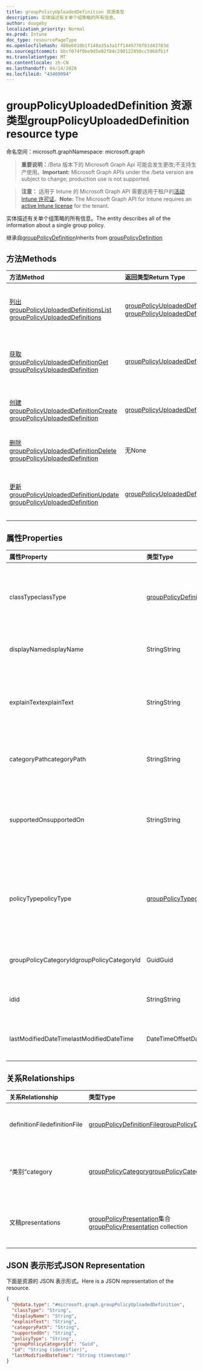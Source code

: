 ```yaml
---
title: groupPolicyUploadedDefinition 资源类型
description: 实体描述有关单个组策略的所有信息。
author: dougeby
localization_priority: Normal
ms.prod: Intune
doc_type: resourcePageType
ms.openlocfilehash: 480e6010b1f140a35a3a1ff1449770f81d43783d
ms.sourcegitcommit: bbcf074f0be9d5e02f84c290122850cc5968fb1f
ms.translationtype: MT
ms.contentlocale: zh-CN
ms.lasthandoff: 04/14/2020
ms.locfileid: "43469094"
---
```

# <a name="grouppolicyuploadeddefinition-resource-type"></a><span data-ttu-id="d9ddb-103">groupPolicyUploadedDefinition 资源类型</span><span class="sxs-lookup"><span data-stu-id="d9ddb-103">groupPolicyUploadedDefinition resource type</span></span>

<span data-ttu-id="d9ddb-104">命名空间：microsoft.graph</span><span class="sxs-lookup"><span data-stu-id="d9ddb-104">Namespace: microsoft.graph</span></span>

> <span data-ttu-id="d9ddb-105">**重要说明：**/Beta 版本下的 Microsoft Graph Api 可能会发生更改;不支持生产使用。</span><span class="sxs-lookup"><span data-stu-id="d9ddb-105">**Important:** Microsoft Graph APIs under the /beta version are subject to change; production use is not supported.</span></span>

> <span data-ttu-id="d9ddb-106">**注意：** 适用于 Intune 的 Microsoft Graph API 需要适用于租户的[活动 Intune 许可证](https://go.microsoft.com/fwlink/?linkid=839381)。</span><span class="sxs-lookup"><span data-stu-id="d9ddb-106">**Note:** The Microsoft Graph API for Intune requires an [active Intune license](https://go.microsoft.com/fwlink/?linkid=839381) for the tenant.</span></span>

<span data-ttu-id="d9ddb-107">实体描述有关单个组策略的所有信息。</span><span class="sxs-lookup"><span data-stu-id="d9ddb-107">The entity describes all of the information about a single group policy.</span></span>


<span data-ttu-id="d9ddb-108">继承自[groupPolicyDefinition](../resources/intune-grouppolicy-grouppolicydefinition.md)</span><span class="sxs-lookup"><span data-stu-id="d9ddb-108">Inherits from [groupPolicyDefinition](../resources/intune-grouppolicy-grouppolicydefinition.md)</span></span>

## <a name="methods"></a><span data-ttu-id="d9ddb-109">方法</span><span class="sxs-lookup"><span data-stu-id="d9ddb-109">Methods</span></span>
|<span data-ttu-id="d9ddb-110">方法</span><span class="sxs-lookup"><span data-stu-id="d9ddb-110">Method</span></span>|<span data-ttu-id="d9ddb-111">返回类型</span><span class="sxs-lookup"><span data-stu-id="d9ddb-111">Return Type</span></span>|<span data-ttu-id="d9ddb-112">说明</span><span class="sxs-lookup"><span data-stu-id="d9ddb-112">Description</span></span>|
|:---|:---|:---|
|[<span data-ttu-id="d9ddb-113">列出 groupPolicyUploadedDefinitions</span><span class="sxs-lookup"><span data-stu-id="d9ddb-113">List groupPolicyUploadedDefinitions</span></span>](../api/intune-grouppolicy-grouppolicyuploadeddefinition-list.md)|<span data-ttu-id="d9ddb-114">[groupPolicyUploadedDefinition](../resources/intune-grouppolicy-grouppolicyuploadeddefinition.md)集合</span><span class="sxs-lookup"><span data-stu-id="d9ddb-114">[groupPolicyUploadedDefinition](../resources/intune-grouppolicy-grouppolicyuploadeddefinition.md) collection</span></span>|<span data-ttu-id="d9ddb-115">列出[groupPolicyUploadedDefinition](../resources/intune-grouppolicy-grouppolicyuploadeddefinition.md)对象的属性和关系。</span><span class="sxs-lookup"><span data-stu-id="d9ddb-115">List properties and relationships of the [groupPolicyUploadedDefinition](../resources/intune-grouppolicy-grouppolicyuploadeddefinition.md) objects.</span></span>|
|[<span data-ttu-id="d9ddb-116">获取 groupPolicyUploadedDefinition</span><span class="sxs-lookup"><span data-stu-id="d9ddb-116">Get groupPolicyUploadedDefinition</span></span>](../api/intune-grouppolicy-grouppolicyuploadeddefinition-get.md)|[<span data-ttu-id="d9ddb-117">groupPolicyUploadedDefinition</span><span class="sxs-lookup"><span data-stu-id="d9ddb-117">groupPolicyUploadedDefinition</span></span>](../resources/intune-grouppolicy-grouppolicyuploadeddefinition.md)|<span data-ttu-id="d9ddb-118">读取[groupPolicyUploadedDefinition](../resources/intune-grouppolicy-grouppolicyuploadeddefinition.md)对象的属性和关系。</span><span class="sxs-lookup"><span data-stu-id="d9ddb-118">Read properties and relationships of the [groupPolicyUploadedDefinition](../resources/intune-grouppolicy-grouppolicyuploadeddefinition.md) object.</span></span>|
|[<span data-ttu-id="d9ddb-119">创建 groupPolicyUploadedDefinition</span><span class="sxs-lookup"><span data-stu-id="d9ddb-119">Create groupPolicyUploadedDefinition</span></span>](../api/intune-grouppolicy-grouppolicyuploadeddefinition-create.md)|[<span data-ttu-id="d9ddb-120">groupPolicyUploadedDefinition</span><span class="sxs-lookup"><span data-stu-id="d9ddb-120">groupPolicyUploadedDefinition</span></span>](../resources/intune-grouppolicy-grouppolicyuploadeddefinition.md)|<span data-ttu-id="d9ddb-121">创建新的[groupPolicyUploadedDefinition](../resources/intune-grouppolicy-grouppolicyuploadeddefinition.md)对象。</span><span class="sxs-lookup"><span data-stu-id="d9ddb-121">Create a new [groupPolicyUploadedDefinition](../resources/intune-grouppolicy-grouppolicyuploadeddefinition.md) object.</span></span>|
|[<span data-ttu-id="d9ddb-122">删除 groupPolicyUploadedDefinition</span><span class="sxs-lookup"><span data-stu-id="d9ddb-122">Delete groupPolicyUploadedDefinition</span></span>](../api/intune-grouppolicy-grouppolicyuploadeddefinition-delete.md)|<span data-ttu-id="d9ddb-123">无</span><span class="sxs-lookup"><span data-stu-id="d9ddb-123">None</span></span>|<span data-ttu-id="d9ddb-124">删除[groupPolicyUploadedDefinition](../resources/intune-grouppolicy-grouppolicyuploadeddefinition.md)。</span><span class="sxs-lookup"><span data-stu-id="d9ddb-124">Deletes a [groupPolicyUploadedDefinition](../resources/intune-grouppolicy-grouppolicyuploadeddefinition.md).</span></span>|
|[<span data-ttu-id="d9ddb-125">更新 groupPolicyUploadedDefinition</span><span class="sxs-lookup"><span data-stu-id="d9ddb-125">Update groupPolicyUploadedDefinition</span></span>](../api/intune-grouppolicy-grouppolicyuploadeddefinition-update.md)|[<span data-ttu-id="d9ddb-126">groupPolicyUploadedDefinition</span><span class="sxs-lookup"><span data-stu-id="d9ddb-126">groupPolicyUploadedDefinition</span></span>](../resources/intune-grouppolicy-grouppolicyuploadeddefinition.md)|<span data-ttu-id="d9ddb-127">更新[groupPolicyUploadedDefinition](../resources/intune-grouppolicy-grouppolicyuploadeddefinition.md)对象的属性。</span><span class="sxs-lookup"><span data-stu-id="d9ddb-127">Update the properties of a [groupPolicyUploadedDefinition](../resources/intune-grouppolicy-grouppolicyuploadeddefinition.md) object.</span></span>|

## <a name="properties"></a><span data-ttu-id="d9ddb-128">属性</span><span class="sxs-lookup"><span data-stu-id="d9ddb-128">Properties</span></span>
|<span data-ttu-id="d9ddb-129">属性</span><span class="sxs-lookup"><span data-stu-id="d9ddb-129">Property</span></span>|<span data-ttu-id="d9ddb-130">类型</span><span class="sxs-lookup"><span data-stu-id="d9ddb-130">Type</span></span>|<span data-ttu-id="d9ddb-131">说明</span><span class="sxs-lookup"><span data-stu-id="d9ddb-131">Description</span></span>|
|:---|:---|:---|
|<span data-ttu-id="d9ddb-132">classType</span><span class="sxs-lookup"><span data-stu-id="d9ddb-132">classType</span></span>|[<span data-ttu-id="d9ddb-133">groupPolicyDefinitionClassType</span><span class="sxs-lookup"><span data-stu-id="d9ddb-133">groupPolicyDefinitionClassType</span></span>](../resources/intune-grouppolicy-grouppolicydefinitionclasstype.md)|<span data-ttu-id="d9ddb-134">标识策略可应用于的组的类型。</span><span class="sxs-lookup"><span data-stu-id="d9ddb-134">Identifies the type of groups the policy can be applied to.</span></span> <span data-ttu-id="d9ddb-135">继承自[groupPolicyDefinition](../resources/intune-grouppolicy-grouppolicydefinition.md)。</span><span class="sxs-lookup"><span data-stu-id="d9ddb-135">Inherited from [groupPolicyDefinition](../resources/intune-grouppolicy-grouppolicydefinition.md).</span></span> <span data-ttu-id="d9ddb-136">可取值为：`user`、`machine`。</span><span class="sxs-lookup"><span data-stu-id="d9ddb-136">Possible values are: `user`, `machine`.</span></span>|
|<span data-ttu-id="d9ddb-137">displayName</span><span class="sxs-lookup"><span data-stu-id="d9ddb-137">displayName</span></span>|<span data-ttu-id="d9ddb-138">String</span><span class="sxs-lookup"><span data-stu-id="d9ddb-138">String</span></span>|<span data-ttu-id="d9ddb-139">本地化策略名称。</span><span class="sxs-lookup"><span data-stu-id="d9ddb-139">The localized policy name.</span></span> <span data-ttu-id="d9ddb-140">继承自[groupPolicyDefinition](../resources/intune-grouppolicy-grouppolicydefinition.md)</span><span class="sxs-lookup"><span data-stu-id="d9ddb-140">Inherited from [groupPolicyDefinition](../resources/intune-grouppolicy-grouppolicydefinition.md)</span></span>|
|<span data-ttu-id="d9ddb-141">explainText</span><span class="sxs-lookup"><span data-stu-id="d9ddb-141">explainText</span></span>|<span data-ttu-id="d9ddb-142">String</span><span class="sxs-lookup"><span data-stu-id="d9ddb-142">String</span></span>|<span data-ttu-id="d9ddb-143">与策略关联的本地化说明或帮助文本。</span><span class="sxs-lookup"><span data-stu-id="d9ddb-143">The localized explanation or help text associated with the policy.</span></span> <span data-ttu-id="d9ddb-144">默认值为空白。</span><span class="sxs-lookup"><span data-stu-id="d9ddb-144">The default value is empty.</span></span> <span data-ttu-id="d9ddb-145">继承自[groupPolicyDefinition](../resources/intune-grouppolicy-grouppolicydefinition.md)</span><span class="sxs-lookup"><span data-stu-id="d9ddb-145">Inherited from [groupPolicyDefinition](../resources/intune-grouppolicy-grouppolicydefinition.md)</span></span>|
|<span data-ttu-id="d9ddb-146">categoryPath</span><span class="sxs-lookup"><span data-stu-id="d9ddb-146">categoryPath</span></span>|<span data-ttu-id="d9ddb-147">String</span><span class="sxs-lookup"><span data-stu-id="d9ddb-147">String</span></span>|<span data-ttu-id="d9ddb-148">策略的本地化完整类别路径。</span><span class="sxs-lookup"><span data-stu-id="d9ddb-148">The localized full category path for the policy.</span></span> <span data-ttu-id="d9ddb-149">继承自[groupPolicyDefinition](../resources/intune-grouppolicy-grouppolicydefinition.md)</span><span class="sxs-lookup"><span data-stu-id="d9ddb-149">Inherited from [groupPolicyDefinition](../resources/intune-grouppolicy-grouppolicydefinition.md)</span></span>|
|<span data-ttu-id="d9ddb-150">supportedOn</span><span class="sxs-lookup"><span data-stu-id="d9ddb-150">supportedOn</span></span>|<span data-ttu-id="d9ddb-151">String</span><span class="sxs-lookup"><span data-stu-id="d9ddb-151">String</span></span>|<span data-ttu-id="d9ddb-152">用于指定受策略影响的操作系统或应用程序版本的本地化字符串。</span><span class="sxs-lookup"><span data-stu-id="d9ddb-152">Localized string used to specify what operating system or application version is affected by the policy.</span></span> <span data-ttu-id="d9ddb-153">继承自[groupPolicyDefinition](../resources/intune-grouppolicy-grouppolicydefinition.md)</span><span class="sxs-lookup"><span data-stu-id="d9ddb-153">Inherited from [groupPolicyDefinition](../resources/intune-grouppolicy-grouppolicydefinition.md)</span></span>|
|<span data-ttu-id="d9ddb-154">policyType</span><span class="sxs-lookup"><span data-stu-id="d9ddb-154">policyType</span></span>|[<span data-ttu-id="d9ddb-155">groupPolicyType</span><span class="sxs-lookup"><span data-stu-id="d9ddb-155">groupPolicyType</span></span>](../resources/intune-grouppolicy-grouppolicytype.md)|<span data-ttu-id="d9ddb-156">指定组策略的类型。</span><span class="sxs-lookup"><span data-stu-id="d9ddb-156">Specifies the type of group policy.</span></span> <span data-ttu-id="d9ddb-157">继承自[groupPolicyDefinition](../resources/intune-grouppolicy-grouppolicydefinition.md)。</span><span class="sxs-lookup"><span data-stu-id="d9ddb-157">Inherited from [groupPolicyDefinition](../resources/intune-grouppolicy-grouppolicydefinition.md).</span></span> <span data-ttu-id="d9ddb-158">可取值为：`admxBacked`、`admxIngested`。</span><span class="sxs-lookup"><span data-stu-id="d9ddb-158">Possible values are: `admxBacked`, `admxIngested`.</span></span>|
|<span data-ttu-id="d9ddb-159">groupPolicyCategoryId</span><span class="sxs-lookup"><span data-stu-id="d9ddb-159">groupPolicyCategoryId</span></span>|<span data-ttu-id="d9ddb-160">Guid</span><span class="sxs-lookup"><span data-stu-id="d9ddb-160">Guid</span></span>|<span data-ttu-id="d9ddb-161">继承自[groupPolicyDefinition](../resources/intune-grouppolicy-grouppolicydefinition.md)的父类别的类别 id</span><span class="sxs-lookup"><span data-stu-id="d9ddb-161">The category id of the parent category Inherited from [groupPolicyDefinition](../resources/intune-grouppolicy-grouppolicydefinition.md)</span></span>|
|<span data-ttu-id="d9ddb-162">id</span><span class="sxs-lookup"><span data-stu-id="d9ddb-162">id</span></span>|<span data-ttu-id="d9ddb-163">String</span><span class="sxs-lookup"><span data-stu-id="d9ddb-163">String</span></span>|<span data-ttu-id="d9ddb-164">实体的键。</span><span class="sxs-lookup"><span data-stu-id="d9ddb-164">Key of the entity.</span></span> <span data-ttu-id="d9ddb-165">继承自[groupPolicyDefinition](../resources/intune-grouppolicy-grouppolicydefinition.md)</span><span class="sxs-lookup"><span data-stu-id="d9ddb-165">Inherited from [groupPolicyDefinition](../resources/intune-grouppolicy-grouppolicydefinition.md)</span></span>|
|<span data-ttu-id="d9ddb-166">lastModifiedDateTime</span><span class="sxs-lookup"><span data-stu-id="d9ddb-166">lastModifiedDateTime</span></span>|<span data-ttu-id="d9ddb-167">DateTimeOffset</span><span class="sxs-lookup"><span data-stu-id="d9ddb-167">DateTimeOffset</span></span>|<span data-ttu-id="d9ddb-168">上次修改实体的日期和时间。</span><span class="sxs-lookup"><span data-stu-id="d9ddb-168">The date and time the entity was last modified.</span></span> <span data-ttu-id="d9ddb-169">继承自[groupPolicyDefinition](../resources/intune-grouppolicy-grouppolicydefinition.md)</span><span class="sxs-lookup"><span data-stu-id="d9ddb-169">Inherited from [groupPolicyDefinition](../resources/intune-grouppolicy-grouppolicydefinition.md)</span></span>|

## <a name="relationships"></a><span data-ttu-id="d9ddb-170">关系</span><span class="sxs-lookup"><span data-stu-id="d9ddb-170">Relationships</span></span>
|<span data-ttu-id="d9ddb-171">关系</span><span class="sxs-lookup"><span data-stu-id="d9ddb-171">Relationship</span></span>|<span data-ttu-id="d9ddb-172">类型</span><span class="sxs-lookup"><span data-stu-id="d9ddb-172">Type</span></span>|<span data-ttu-id="d9ddb-173">说明</span><span class="sxs-lookup"><span data-stu-id="d9ddb-173">Description</span></span>|
|:---|:---|:---|
|<span data-ttu-id="d9ddb-174">definitionFile</span><span class="sxs-lookup"><span data-stu-id="d9ddb-174">definitionFile</span></span>|[<span data-ttu-id="d9ddb-175">groupPolicyDefinitionFile</span><span class="sxs-lookup"><span data-stu-id="d9ddb-175">groupPolicyDefinitionFile</span></span>](../resources/intune-grouppolicy-grouppolicydefinitionfile.md)|<span data-ttu-id="d9ddb-176">与定义关联的组策略文件。</span><span class="sxs-lookup"><span data-stu-id="d9ddb-176">The group policy file associated with the definition.</span></span> <span data-ttu-id="d9ddb-177">继承自[groupPolicyDefinition](../resources/intune-grouppolicy-grouppolicydefinition.md)</span><span class="sxs-lookup"><span data-stu-id="d9ddb-177">Inherited from [groupPolicyDefinition](../resources/intune-grouppolicy-grouppolicydefinition.md)</span></span>|
|<span data-ttu-id="d9ddb-178">“类别”</span><span class="sxs-lookup"><span data-stu-id="d9ddb-178">category</span></span>|[<span data-ttu-id="d9ddb-179">groupPolicyCategory</span><span class="sxs-lookup"><span data-stu-id="d9ddb-179">groupPolicyCategory</span></span>](../resources/intune-grouppolicy-grouppolicycategory.md)|<span data-ttu-id="d9ddb-180">与定义关联的组策略类别。</span><span class="sxs-lookup"><span data-stu-id="d9ddb-180">The group policy category associated with the definition.</span></span> <span data-ttu-id="d9ddb-181">继承自[groupPolicyDefinition](../resources/intune-grouppolicy-grouppolicydefinition.md)</span><span class="sxs-lookup"><span data-stu-id="d9ddb-181">Inherited from [groupPolicyDefinition](../resources/intune-grouppolicy-grouppolicydefinition.md)</span></span>|
|<span data-ttu-id="d9ddb-182">文稿</span><span class="sxs-lookup"><span data-stu-id="d9ddb-182">presentations</span></span>|<span data-ttu-id="d9ddb-183">[groupPolicyPresentation](../resources/intune-grouppolicy-grouppolicypresentation.md)集合</span><span class="sxs-lookup"><span data-stu-id="d9ddb-183">[groupPolicyPresentation](../resources/intune-grouppolicy-grouppolicypresentation.md) collection</span></span>|<span data-ttu-id="d9ddb-184">与定义关联的组策略演示文稿。</span><span class="sxs-lookup"><span data-stu-id="d9ddb-184">The group policy presentations associated with the definition.</span></span> <span data-ttu-id="d9ddb-185">继承自[groupPolicyDefinition](../resources/intune-grouppolicy-grouppolicydefinition.md)</span><span class="sxs-lookup"><span data-stu-id="d9ddb-185">Inherited from [groupPolicyDefinition](../resources/intune-grouppolicy-grouppolicydefinition.md)</span></span>|

## <a name="json-representation"></a><span data-ttu-id="d9ddb-186">JSON 表示形式</span><span class="sxs-lookup"><span data-stu-id="d9ddb-186">JSON Representation</span></span>
<span data-ttu-id="d9ddb-187">下面是资源的 JSON 表示形式。</span><span class="sxs-lookup"><span data-stu-id="d9ddb-187">Here is a JSON representation of the resource.</span></span>
<!-- {
  "blockType": "resource",
  "keyProperty": "id",
  "@odata.type": "microsoft.graph.groupPolicyUploadedDefinition"
}
-->
``` json
{
  "@odata.type": "#microsoft.graph.groupPolicyUploadedDefinition",
  "classType": "String",
  "displayName": "String",
  "explainText": "String",
  "categoryPath": "String",
  "supportedOn": "String",
  "policyType": "String",
  "groupPolicyCategoryId": "Guid",
  "id": "String (identifier)",
  "lastModifiedDateTime": "String (timestamp)"
}
```



